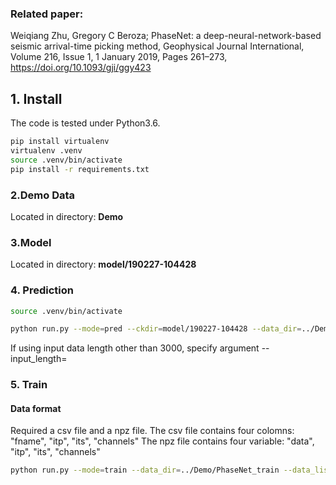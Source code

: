 ### Related paper:
Weiqiang Zhu, Gregory C Beroza; PhaseNet: a deep-neural-network-based seismic arrival-time picking method, Geophysical Journal International, Volume 216, Issue 1, 1 January 2019, Pages 261–273, https://doi.org/10.1093/gji/ggy423

## 1. Install
The code is tested under Python3.6.

```bash
pip install virtualenv
virtualenv .venv
source .venv/bin/activate
pip install -r requirements.txt
```

### 2.Demo Data

Located in directory: **Demo**

### 3.Model
Located in directory: **model/190227-104428**

### 4. Prediction
~~~bash
source .venv/bin/activate
~~~
~~~bash
python run.py --mode=pred --ckdir=model/190227-104428 --data_dir=../Demo/PhaseNet_test --data_list=../Demo/PhaseNet_test.csv --output_dir=../output --plot_figure --save_result --batch_size=50
~~~

If using input data length other than 3000, specify argument --input_length=

### 5. Train

#### Data format
Required a csv file and a npz file.
The csv file contains four colomns: "fname", "itp", "its", "channels"
The npz file contains four variable: "data", "itp", "its", "channels"

~~~bash
python run.py --mode=train --data_dir=../Demo/PhaseNet_train --data_list=../Demo/PhaseNet_train.csv --batch_size=20
~~~
